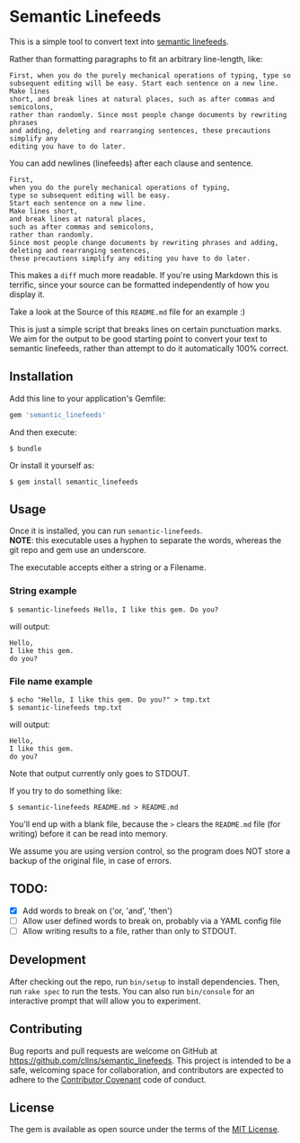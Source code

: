 # Semantic Linefeeds

This is a simple tool to convert text into
[semantic linefeeds](http://rhodesmill.org/brandon/2012/one-sentence-per-line/).

Rather than formatting paragraphs to fit an arbitrary line-length, like:
```
First, when you do the purely mechanical operations of typing, type so
subsequent editing will be easy. Start each sentence on a new line. Make lines
short, and break lines at natural places, such as after commas and semicolons,
rather than randomly. Since most people change documents by rewriting phrases
and adding, deleting and rearranging sentences, these precautions simplify any
editing you have to do later.
```

You can add newlines (linefeeds) after each clause and sentence.
```
First,
when you do the purely mechanical operations of typing,
type so subsequent editing will be easy.
Start each sentence on a new line.
Make lines short,
and break lines at natural places,
such as after commas and semicolons,
rather than randomly.
Since most people change documents by rewriting phrases and adding,
deleting and rearranging sentences,
these precautions simplify any editing you have to do later.
```

This makes a `diff` much more readable.
If you're using Markdown this is terrific,
since your source can be formatted independently
of how you display it.

Take a look at the Source of this `README.md` file
for an example :)

This is just a simple script that breaks lines on certain punctuation marks.
We aim for the output to be good starting point
to convert your text to semantic linefeeds,
rather than attempt to do it automatically 100% correct.

## Installation

Add this line to your application's Gemfile:

```ruby
gem 'semantic_linefeeds'
```

And then execute:

    $ bundle

Or install it yourself as:

    $ gem install semantic_linefeeds

## Usage

Once it is installed,
you can run `semantic-linefeeds`.  
**NOTE**: this executable uses a hyphen to separate the words,
whereas the git repo and gem use an underscore.

The executable accepts either a string or a Filename.

### String example

```shell
$ semantic-linefeeds Hello, I like this gem. Do you?
```

will output:
```
Hello,
I like this gem.
do you?
```

### File name example
```shell
$ echo "Hello, I like this gem. Do you?" > tmp.txt
$ semantic-linefeeds tmp.txt
```

will output:
```
Hello,
I like this gem.
do you?
```

Note that output currently only goes to STDOUT.

If you try to do something like:
```shell
$ semantic-linefeeds README.md > README.md
```
You'll end up with a blank file,
because the `>` clears the `README.md` file (for writing)
before it can be read into memory.

We assume you are using version control,
so the program does NOT store a backup of the original file,
in case of errors.

## TODO:

- [x] Add words to break on ('or, 'and', 'then')
- [ ] Allow user defined words to break on, probably via a YAML config file
- [ ] Allow writing results to a file, rather than only to STDOUT.

## Development

After checking out the repo,
run `bin/setup` to install dependencies.
Then,
run `rake spec` to run the tests.
You can also run `bin/console` for an interactive prompt
that will allow you to experiment.

## Contributing

Bug reports and pull requests are welcome on GitHub at
https://github.com/cllns/semantic_linefeeds.
This project is intended to be a safe,
welcoming space for collaboration,
and contributors are expected to adhere to the
[Contributor Covenant](contributor-covenant.org)
code of conduct.

## License

The gem is available as open source under the terms of the
[MIT License](http://opensource.org/licenses/MIT).
